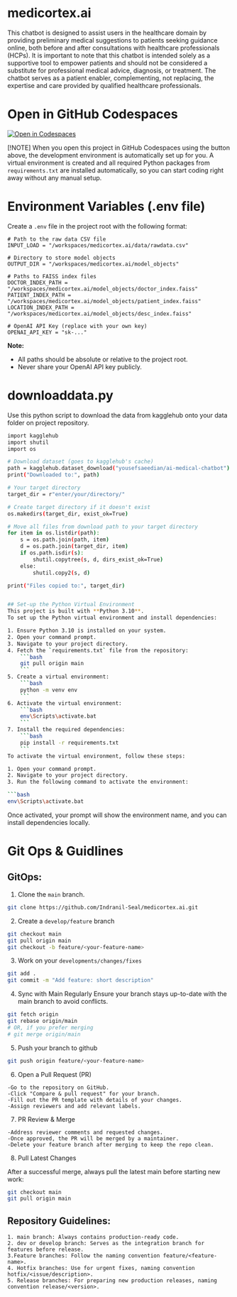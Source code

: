 # medicortex.ai
This chatbot is designed to assist users in the healthcare domain by providing preliminary medical suggestions to patients seeking guidance online, both before and after consultations with healthcare professionals (HCPs). It is important to note that this chatbot is intended solely as a supportive tool to empower patients and should not be considered a substitute for professional medical advice, diagnosis, or treatment. The chatbot serves as a patient enabler, complementing, not replacing, the expertise and care provided by qualified healthcare professionals.

# Open in GitHub Codespaces

[![Open in Codespaces](https://github.com/codespaces/badge.svg)](https://github.com/codespaces/new?repo=Indranil-Seal/medicortex.ai&ref=master)

[!NOTE]
When you open this project in GitHub Codespaces using the button above, the development environment is automatically set up for you. A virtual environment is created and all required Python packages from `requirements.txt` are installed automatically, so you can start coding right away without any manual setup.

# Environment Variables (.env file)

Create a `.env` file in the project root with the following format:

```env
# Path to the raw data CSV file
INPUT_LOAD = "/workspaces/medicortex.ai/data/rawdata.csv"

# Directory to store model objects
OUTPUT_DIR = "/workspaces/medicortex.ai/model_objects"

# Paths to FAISS index files
DOCTOR_INDEX_PATH = "/workspaces/medicortex.ai/model_objects/doctor_index.faiss"
PATIENT_INDEX_PATH = "/workspaces/medicortex.ai/model_objects/patient_index.faiss"
LOCATION_INDEX_PATH = "/workspaces/medicortex.ai/model_objects/desc_index.faiss"

# OpenAI API Key (replace with your own key)
OPENAI_API_KEY = "sk-..."
```

**Note:**
- All paths should be absolute or relative to the project root.
- Never share your OpenAI API key publicly.


# downloaddata.py
Use this python script to download the data from kagglehub onto your data folder on project repository. 

```bash
import kagglehub
import shutil
import os

# Download dataset (goes to kagglehub's cache)
path = kagglehub.dataset_download("yousefsaeedian/ai-medical-chatbot")
print("Downloaded to:", path)

# Your target directory
target_dir = r"enter/your/directory/"

# Create target directory if it doesn't exist
os.makedirs(target_dir, exist_ok=True)

# Move all files from download path to your target directory
for item in os.listdir(path):
    s = os.path.join(path, item)
    d = os.path.join(target_dir, item)
    if os.path.isdir(s):
        shutil.copytree(s, d, dirs_exist_ok=True)
    else:
        shutil.copy2(s, d)

print("Files copied to:", target_dir)


## Set-up the Python Virtual Environment 
This project is built with **Python 3.10**.
To set up the Python virtual environment and install dependencies:

1. Ensure Python 3.10 is installed on your system.
2. Open your command prompt.
3. Navigate to your project directory.
4. Fetch the `requirements.txt` file from the repository:
    ```bash
    git pull origin main
    ```
5. Create a virtual environment:
    ```bash
    python -m venv env
    ```
6. Activate the virtual environment:
    ```bash
    env\Scripts\activate.bat
    ```
7. Install the required dependencies:
    ```bash
    pip install -r requirements.txt
    ```
To activate the virtual environment, follow these steps:

1. Open your command prompt.
2. Navigate to your project directory.
3. Run the following command to activate the environment:

```bash
env\Scripts\activate.bat
```
Once activated, your prompt will show the environment name, and you can install dependencies locally.



# Git Ops & Guidlines

## GitOps:
1. Clone the ```main``` branch. 
``` bash
git clone https://github.com/Indranil-Seal/medicortex.ai.git
```
2. Create a ```develop/feature``` branch
```bash
git checkout main
git pull origin main
git checkout -b feature/<your-feature-name>
```
3. Work on your ```developments/changes/fixes```
``` bash
git add .
git commit -m "Add feature: short description"
```
4. Sync with Main Regularly
Ensure your branch stays up-to-date with the main branch to avoid conflicts.
```bash
git fetch origin
git rebase origin/main
# OR, if you prefer merging
# git merge origin/main
```
5. Push your branch to github
```bash
git push origin feature/<your-feature-name>
```
6. Open a Pull Request (PR)
```text
-Go to the repository on GitHub.
-Click "Compare & pull request" for your branch.
-Fill out the PR template with details of your changes.
-Assign reviewers and add relevant labels.
```
7. PR Review & Merge
```text
-Address reviewer comments and requested changes.
-Once approved, the PR will be merged by a maintainer.
-Delete your feature branch after merging to keep the repo clean.
```
8. Pull Latest Changes

After a successful merge, always pull the latest main before starting new work:
```bash
git checkout main
git pull origin main
```

## Repository Guidelines:
```text
1. main branch: Always contains production-ready code.
2. dev or develop branch: Serves as the integration branch for features before release.
3.Feature branches: Follow the naming convention feature/<feature-name>.
4. Hotfix branches: Use for urgent fixes, naming convention hotfix/<issue/description>.
5. Release branches: For preparing new production releases, naming convention release/<version>.